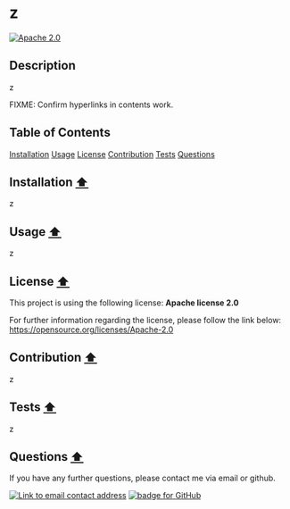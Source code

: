
# z
[![Apache 2.0](https://img.shields.io/badge/License-Apache_2.0-purple?style=for-the-badge)](https://opensource.org/licenses/Apache-2.0)

## Description
z

FIXME: Confirm hyperlinks in contents work.
## Table of Contents
[Installation](##Installation)
[Usage](##Usage)
[License](##License)
[Contribution](##Contribution)
[Tests](##Tests)
[Questions](##Questions)

## Installation [:arrow_up:](#z)
z

## Usage [:arrow_up:](#z)
z

## License [:arrow_up:](#z)
This project is using the following license:
**Apache license 2.0**

For further information regarding the license, please follow the link below:
 https://opensource.org/licenses/Apache-2.0

## Contribution [:arrow_up:](#z)
z

## Tests [:arrow_up:](#z)
z

## Questions [:arrow_up:](#z)
If you have any further questions, please contact me via email or github.

<a href="mailto:z"><img alt="Link to email contact address" src="https://img.shields.io/badge/email-D14836?style=for-the-badge" target="_blank" /></a>  <a href="https://github.com/z"><img alt="badge for GitHub" src="https://img.shields.io/badge/github-%23121011.svg?style=for-the-badge&logo=github&logoColor=white" target="_blank" /></a>
